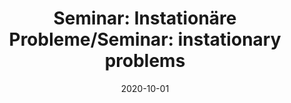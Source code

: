 ---
title: "Seminar: Instationäre Probleme/Seminar: instationary problems"
collection: teaching
type: "Undergraduate course"
permalink: /teaching/2020-winter-teaching2
venue: "University of Freiburg, Department of Applied Mathematics"
date: 2020-10-01
location: "Freiburg, Germany"
role: "assistance"
---